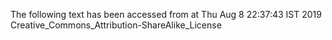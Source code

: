 The following text has been accessed from at Thu Aug 8 22:37:43 IST 2019
Creative_Commons_Attribution-ShareAlike_License
